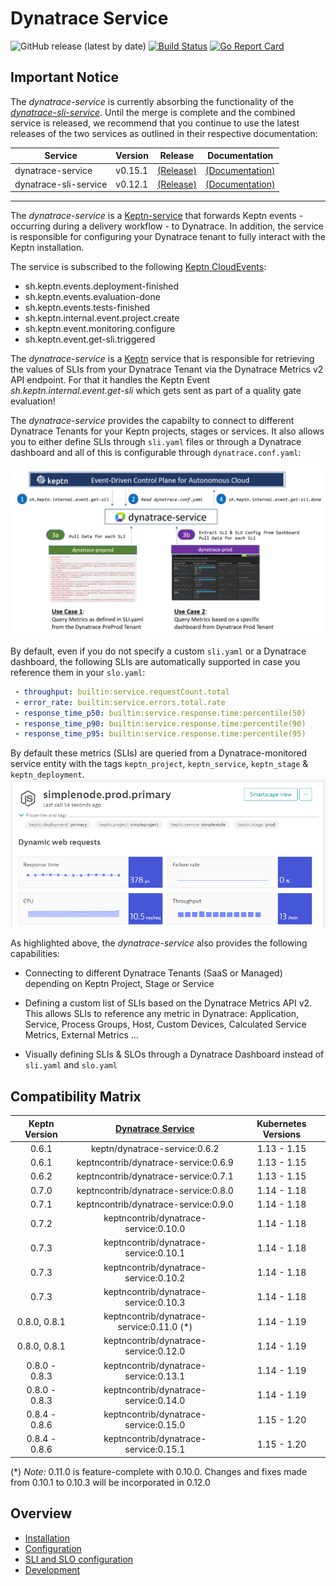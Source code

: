 # Dynatrace Service

![GitHub release (latest by date)](https://img.shields.io/github/v/release/keptn-contrib/dynatrace-service)
[![Build Status](https://travis-ci.org/keptn-contrib/dynatrace-service.svg?branch=master)](https://travis-ci.org/keptn-contrib/dynatrace-service)
[![Go Report Card](https://goreportcard.com/badge/github.com/keptn-contrib/dynatrace-service)](https://goreportcard.com/report/github.com/keptn-contrib/dynatrace-service)

## Important Notice

The *dynatrace-service* is currently absorbing the functionality of the [*dynatrace-sli-service*](https://www.github.com/keptn-contrib/dynatrace-sli-service). Until the merge is complete and the combined service is released, we recommend that you continue to use the latest releases of the two services as outlined in their respective documentation:

| Service | Version | Release | Documentation |
|---------|---------|---------|---------------|
| dynatrace-service | v0.15.1 | [(Release)](https://github.com/keptn-contrib/dynatrace-service/releases/tag/0.15.1) | [(Documentation)](https://github.com/keptn-contrib/dynatrace-service/blob/0.15.1/README.md) |
| dynatrace-sli-service | v0.12.1 | [(Release)](https://github.com/keptn-contrib/dynatrace-sli-service/releases/tag/0.12.1) | [(Documentation)](https://github.com/keptn-contrib/dynatrace-sli-service/blob/0.12.1/README.md) |

---

The *dynatrace-service* is a [Keptn-service](https://keptn.sh) that forwards Keptn events - occurring during a delivery workflow - to Dynatrace. In addition, the service is responsible for configuring your Dynatrace tenant to fully interact with the Keptn installation.
 
The service is subscribed to the following [Keptn CloudEvents](https://github.com/keptn/spec/blob/master/cloudevents.md):

- sh.keptn.events.deployment-finished
- sh.keptn.events.evaluation-done
- sh.keptn.events.tests-finished
- sh.keptn.internal.event.project.create
- sh.keptn.event.monitoring.configure
- sh.keptn.event.get-sli.triggered

The *dynatrace-service* is a [Keptn](https://keptn.sh) service that is responsible for retrieving the values of SLIs from your Dynatrace Tenant via the Dynatrace Metrics v2 API endpoint. For that it handles the Keptn Event *sh.keptn.internal.event.get-sli* which gets sent as part of a quality gate evaluation!

The *dynatrace-service* provides the capabilty to connect to different Dynatrace Tenants for your Keptn projects, stages or services. It also allows you to either define SLIs through `sli.yaml` files or through a Dynatrace dashboard and all of this is configurable through `dynatrace.conf.yaml`:

![](./documentation/images/dynatraceserviceoverview.png)

By default, even if you do not specify a custom `sli.yaml` or a Dynatrace dashboard, the following SLIs are automatically supported in case you reference them in your `slo.yaml`:

```yaml
 - throughput: builtin:service.requestCount.total
 - error_rate: builtin:service.errors.total.rate
 - response_time_p50: builtin:service.response.time:percentile(50)
 - response_time_p90: builtin:service.response.time:percentile(90)
 - response_time_p95: builtin:service.response.time:percentile(95)
```

By default these metrics (SLIs) are queried from a Dynatrace-monitored service entity with the tags `keptn_project`, `keptn_service`, `keptn_stage` & `keptn_deployment`.
![](./documentation/images/defaultdynatracetags.png)

As highlighted above, the *dynatrace-service* also provides the following capabilities:

* Connecting to different Dynatrace Tenants (SaaS or Managed) depending on Keptn Project, Stage or Service

* Defining a custom list of SLIs based on the Dynatrace Metrics API v2. This allows SLIs to reference any metric in Dynatrace: Application, Service, Process Groups, Host, Custom Devices, Calculated Service Metrics, External Metrics ...

* Visually defining SLIs & SLOs through a Dynatrace Dashboard instead of `sli.yaml` and `slo.yaml`

## Compatibility Matrix

| Keptn Version    | [Dynatrace Service](https://hub.docker.com/r/keptncontrib/dynatrace-service/tags?page=1&ordering=last_updated) | Kubernetes Versions                      |
|:----------------:|:----------------------------------------:|:----------------------------------------:|
|       0.6.1      | keptn/dynatrace-service:0.6.2            | 1.13 - 1.15                              |
|       0.6.1      | keptncontrib/dynatrace-service:0.6.9     | 1.13 - 1.15                              |
|       0.6.2      | keptncontrib/dynatrace-service:0.7.1     | 1.13 - 1.15                              |
|       0.7.0      | keptncontrib/dynatrace-service:0.8.0     | 1.14 - 1.18                              |
|       0.7.1      | keptncontrib/dynatrace-service:0.9.0     | 1.14 - 1.18                              |
|       0.7.2      | keptncontrib/dynatrace-service:0.10.0     | 1.14 - 1.18                             |
|       0.7.3      | keptncontrib/dynatrace-service:0.10.1     | 1.14 - 1.18                            |
|       0.7.3      | keptncontrib/dynatrace-service:0.10.2     | 1.14 - 1.18                            |
|       0.7.3      | keptncontrib/dynatrace-service:0.10.3     | 1.14 - 1.18                            |
|       0.8.0, 0.8.1      | keptncontrib/dynatrace-service:0.11.0 (*)    | 1.14 - 1.19                            |
|       0.8.0, 0.8.1      | keptncontrib/dynatrace-service:0.12.0    | 1.14 - 1.19                            |
|       0.8.0 - 0.8.3     | keptncontrib/dynatrace-service:0.13.1    | 1.14 - 1.19                            |
|       0.8.0 - 0.8.3     | keptncontrib/dynatrace-service:0.14.0    | 1.14 - 1.19                            |
|       0.8.4 - 0.8.6     | keptncontrib/dynatrace-service:0.15.0    | 1.15 - 1.20                        |
|       0.8.4 - 0.8.6     | keptncontrib/dynatrace-service:0.15.1    | 1.15 - 1.20                        |

(*) *Note:* 0.11.0 is feature-complete with 0.10.0. Changes and fixes made from 0.10.1 to 0.10.3 will be incorporated in 0.12.0

## Overview
- [Installation](./documentation/installation.md)
- [Configuration](./documentation/configuration.md)
- [SLI and SLO configuration](./documentation/sli-configuration.md)
- [Development](./documentation/development.md)





